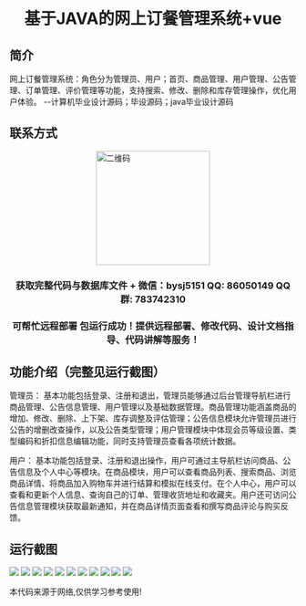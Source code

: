 <p><h1 align="center">基于JAVA的网上订餐管理系统+vue</h1></p>

## 简介
网上订餐管理系统：角色分为管理员、用户；首页、商品管理、用户管理、公告管理、订单管理、评价管理等功能，支持搜索、修改、删除和库存管理操作，优化用户体验。    --计算机毕业设计源码；毕设源码；java毕业设计源码


## 联系方式
<img src="https://bs-1329754181.cos.ap-shanghai.myqcloud.com/wx.jpg" alt="二维码" style="display: block; margin: 0 auto;" width="200px">
<p><h3 align="center">获取完整代码与数据库文件 + 微信：bysj5151 QQ: 86050149 QQ群: 783742310</h3></p>
<p><h3 align="center">可帮忙远程部署 包运行成功！提供远程部署、修改代码、设计文档指导、代码讲解等服务！</h3></p>

## 功能介绍（完整见运行截图）
管理员：
基本功能包括登录、注册和退出，管理员能够通过后台管理导航栏进行商品管理、公告信息管理、用户管理以及基础数据管理。商品管理功能涵盖商品的增加、修改、删除、上下架、库存调整及评估管理；公告信息模块允许管理员进行公告的增删改查操作，以及公告类型管理；用户管理模块中体现会员等级设置、类型编码和折扣信息编辑功能，同时支持管理员查看各项统计数据。

用户：
基本功能包括登录、注册和退出操作，用户可通过主导航栏访问商品、公告信息及个人中心等模块。在商品模块，用户可以查看商品列表、搜索商品、浏览商品详情、将商品加入购物车并进行结算和模拟在线支付。在个人中心，用户可以查看和更新个人信息、查询自己的订单、管理收货地址和收藏夹。用户还可访问公告信息管理模块获取最新通知，并在商品详情页面查看和撰写商品评论与购买反馈。


## 运行截图
![](https://bs-1329754181.cos.ap-shanghai.myqcloud.com/ssm/OnlineOrderingSystem2/img/001.jpg)
![](https://bs-1329754181.cos.ap-shanghai.myqcloud.com/ssm/OnlineOrderingSystem2/img/002.jpg)
![](https://bs-1329754181.cos.ap-shanghai.myqcloud.com/ssm/OnlineOrderingSystem2/img/003.jpg)
![](https://bs-1329754181.cos.ap-shanghai.myqcloud.com/ssm/OnlineOrderingSystem2/img/004.jpg)
![](https://bs-1329754181.cos.ap-shanghai.myqcloud.com/ssm/OnlineOrderingSystem2/img/005.jpg)
![](https://bs-1329754181.cos.ap-shanghai.myqcloud.com/ssm/OnlineOrderingSystem2/img/006.jpg)
![](https://bs-1329754181.cos.ap-shanghai.myqcloud.com/ssm/OnlineOrderingSystem2/img/007.jpg)
![](https://bs-1329754181.cos.ap-shanghai.myqcloud.com/ssm/OnlineOrderingSystem2/img/008.jpg)
![](https://bs-1329754181.cos.ap-shanghai.myqcloud.com/ssm/OnlineOrderingSystem2/img/009.jpg)
![](https://bs-1329754181.cos.ap-shanghai.myqcloud.com/ssm/OnlineOrderingSystem2/img/010.jpg)
![](https://bs-1329754181.cos.ap-shanghai.myqcloud.com/ssm/OnlineOrderingSystem2/img/011.jpg)

<p>本代码来源于网络,仅供学习参考使用!</p>
